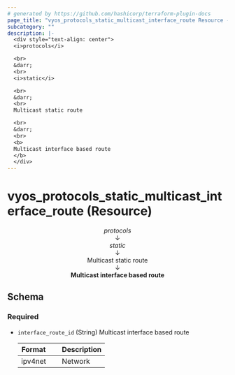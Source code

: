 ```yaml
---
# generated by https://github.com/hashicorp/terraform-plugin-docs
page_title: "vyos_protocols_static_multicast_interface_route Resource - vyos"
subcategory: ""
description: |-
  <div style="text-align: center">
  <i>protocols</i>

  <br>
  &darr;
  <br>
  <i>static</i>

  <br>
  &darr;
  <br>
  Multicast static route

  <br>
  &darr;
  <br>
  <b>
  Multicast interface based route
  </b>
  </div>
---
```


# vyos_protocols_static_multicast_interface_route (Resource)

<div style="text-align: center">
<i>protocols</i>

<br>
&darr;
<br>
<i>static</i>

<br>
&darr;
<br>
Multicast static route

<br>
&darr;
<br>
<b>
Multicast interface based route
</b>
</div>



<!-- schema generated by tfplugindocs -->
## Schema

### Required

- `interface_route_id` (String) Multicast interface based route

    |  Format &emsp; | Description  |
    |----------|---------------|
    |  ipv4net  &emsp; |  Network  |
